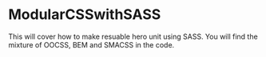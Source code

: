 # ModularCSSwithSASS

This will cover how to make resuable hero unit using SASS. You will find the mixture of OOCSS, BEM and SMACSS in the code. 



